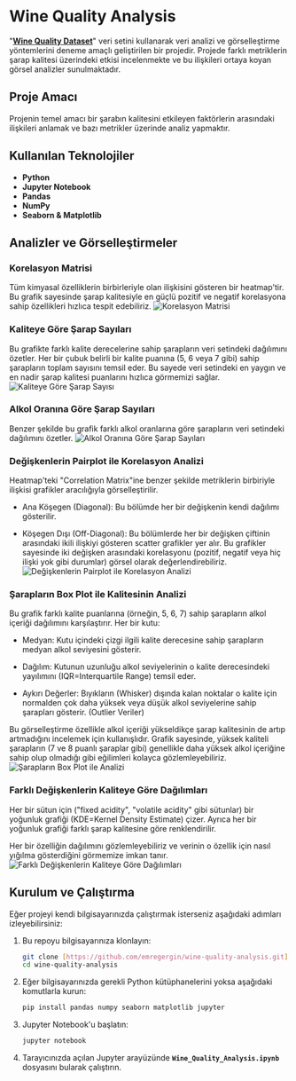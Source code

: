 # Wine Quality Analysis
"**[Wine Quality Dataset](https://www.kaggle.com/datasets/yasserh/wine-quality-dataset)**" veri setini kullanarak veri analizi ve görselleştirme yöntemlerini deneme amaçlı geliştirilen bir projedir. Projede farklı metriklerin şarap kalitesi üzerindeki etkisi incelenmekte ve bu ilişkileri ortaya koyan görsel analizler sunulmaktadır.

## Proje Amacı
Projenin temel amacı bir şarabın kalitesini etkileyen faktörlerin arasındaki ilişkileri anlamak ve bazı metrikler üzerinde analiz yapmaktır.

## Kullanılan Teknolojiler
* **Python**
* **Jupyter Notebook**
* **Pandas**
* **NumPy**
* **Seaborn & Matplotlib**

## Analizler ve Görselleştirmeler

### Korelasyon Matrisi
Tüm kimyasal özelliklerin birbirleriyle olan ilişkisini gösteren bir heatmap'tir. Bu grafik sayesinde şarap kalitesiyle en güçlü pozitif ve negatif korelasyona sahip özellikleri hızlıca tespit edebiliriz.
![Korelasyon Matrisi](images/correlation_matrix.png)

### Kaliteye Göre Şarap Sayıları
Bu grafikte farklı kalite derecelerine sahip şarapların veri setindeki dağılımını özetler. Her bir çubuk belirli bir kalite puanına (5, 6 veya 7 gibi) sahip şarapların toplam sayısını temsil eder. Bu sayede veri setindeki en yaygın ve en nadir şarap kalitesi puanlarını hızlıca görmemizi sağlar.
![Kaliteye Göre Şarap Sayısı](images/number_of_wines_by_quality.png)

### Alkol Oranına Göre Şarap Sayıları
Benzer şekilde bu grafik farklı alkol oranlarına göre şarapların veri setindeki dağılımını özetler.
![Alkol Oranına Göre Şarap Sayıları](images/number_of_wines_by_alcohol.png)

### Değişkenlerin Pairplot ile Korelasyon Analizi
Heatmap'teki "Correlation Matrix"ine benzer şekilde metriklerin birbiriyle ilişkisi grafikler aracılığıyla görselleştirilir.

* Ana Köşegen (Diagonal): Bu bölümde her bir değişkenin kendi dağılımı gösterilir.

* Köşegen Dışı (Off-Diagonal): Bu bölümlerde her bir değişken çiftinin arasındaki ikili ilişkiyi gösteren scatter grafikler yer alır. Bu grafikler sayesinde iki değişken arasındaki korelasyonu (pozitif, negatif veya hiç ilişki yok gibi durumlar) görsel olarak değerlendirebiliriz.
![Değişkenlerin Pairplot ile Korelasyon Analizi](images/corelation_pairplot.png)

### Şarapların Box Plot ile Kalitesinin Analizi
Bu grafik farklı kalite puanlarına (örneğin, 5, 6, 7) sahip şarapların alkol içeriği dağılımını karşılaştırır. Her bir kutu:

* Medyan: Kutu içindeki çizgi ilgili kalite derecesine sahip şarapların medyan alkol seviyesini gösterir.

* Dağılım: Kutunun uzunluğu alkol seviyelerinin o kalite derecesindeki yayılımını (IQR=Interquartile Range) temsil eder.

* Aykırı Değerler: Bıyıkların (Whisker) dışında kalan noktalar o kalite için normalden çok daha yüksek veya düşük alkol seviyelerine sahip şarapları gösterir. (Outlier Veriler)

Bu görselleştirme özellikle alkol içeriği yükseldikçe şarap kalitesinin de artıp artmadığını incelemek için kullanışlıdır. Grafik sayesinde, yüksek kaliteli şarapların (7 ve 8 puanlı şaraplar gibi) genellikle daha yüksek alkol içeriğine sahip olup olmadığı gibi eğilimleri kolayca gözlemleyebiliriz.
![Şarapların Box Plot ile Analizi](images/alcohol_quality_boxplot.png)

### Farklı Değişkenlerin Kaliteye Göre Dağılımları
Her bir sütun için ("fixed acidity", "volatile acidity" gibi sütunlar) bir yoğunluk grafiği (KDE=Kernel Density Estimate) çizer. Ayrıca her bir yoğunluk grafiği farklı şarap kalitesine göre renklendirilir.

Her bir özelliğin dağılımını gözlemleyebiliriz ve verinin o özellik için nasıl yığılma gösterdiğini görmemize imkan tanır.
![Farklı Değişkenlerin Kaliteye Göre Dağılımları](images/distribution_by_quality.png)

## Kurulum ve Çalıştırma
Eğer projeyi kendi bilgisayarınızda çalıştırmak isterseniz aşağıdaki adımları izleyebilirsiniz:

1.  Bu repoyu bilgisayarınıza klonlayın:
    ```bash
    git clone [https://github.com/emregergin/wine-quality-analysis.git](https://github.com/emregergin/wine-quality-analysis.git)
    cd wine-quality-analysis
    ```

2.  Eğer bilgisayarınızda gerekli Python kütüphanelerini yoksa aşağıdaki komutlarla kurun:
    ```bash
    pip install pandas numpy seaborn matplotlib jupyter
    ```

3.  Jupyter Notebook'u başlatın:
    ```bash
    jupyter notebook
    ```

4.  Tarayıcınızda açılan Jupyter arayüzünde **`Wine_Quality_Analysis.ipynb`** dosyasını bularak çalıştırın.
